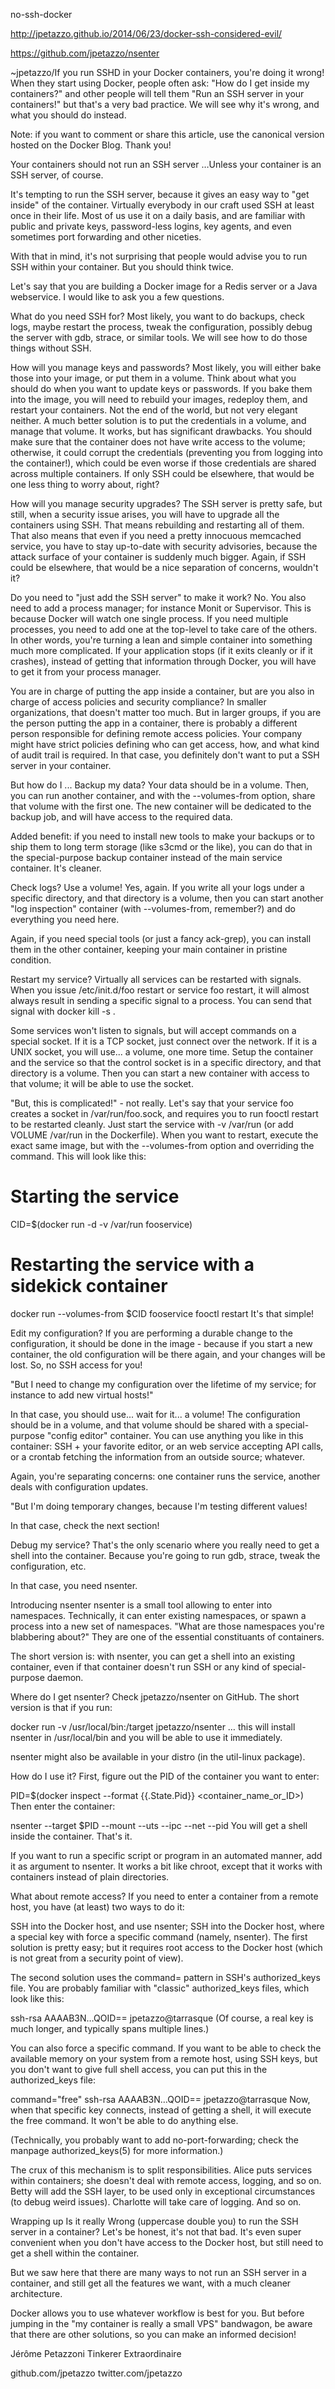 no-ssh-docker

http://jpetazzo.github.io/2014/06/23/docker-ssh-considered-evil/

https://github.com/jpetazzo/nsenter

~jpetazzo/If you run SSHD in your Docker containers, you're doing it wrong!
When they start using Docker, people often ask: "How do I get inside my containers?" and other people will tell them "Run an SSH server in your containers!" but that's a very bad practice. We will see why it's wrong, and what you should do instead.

Note: if you want to comment or share this article, use the canonical version hosted on the Docker Blog. Thank you!

Your containers should not run an SSH server
…Unless your container is an SSH server, of course.

It's tempting to run the SSH server, because it gives an easy way to "get inside" of the container. Virtually everybody in our craft used SSH at least once in their life. Most of us use it on a daily basis, and are familiar with public and private keys, password-less logins, key agents, and even sometimes port forwarding and other niceties.

With that in mind, it's not surprising that people would advise you to run SSH within your container. But you should think twice.

Let's say that you are building a Docker image for a Redis server or a Java webservice. I would like to ask you a few questions.

What do you need SSH for?
Most likely, you want to do backups, check logs, maybe restart the process, tweak the configuration, possibly debug the server with gdb, strace, or similar tools. We will see how to do those things without SSH.

How will you manage keys and passwords?
Most likely, you will either bake those into your image, or put them in a volume. Think about what you should do when you want to update keys or passwords. If you bake them into the image, you will need to rebuild your images, redeploy them, and restart your containers. Not the end of the world, but not very elegant neither. A much better solution is to put the credentials in a volume, and manage that volume. It works, but has significant drawbacks. You should make sure that the container does not have write access to the volume; otherwise, it could corrupt the credentials (preventing you from logging into the container!), which could be even worse if those credentials are shared across multiple containers. If only SSH could be elsewhere, that would be one less thing to worry about, right?

How will you manage security upgrades?
The SSH server is pretty safe, but still, when a security issue arises, you will have to upgrade all the containers using SSH. That means rebuilding and restarting all of them. That also means that even if you need a pretty innocuous memcached service, you have to stay up-to-date with security advisories, because the attack surface of your container is suddenly much bigger. Again, if SSH could be elsewhere, that would be a nice separation of concerns, wouldn't it?

Do you need to "just add the SSH server" to make it work?
No. You also need to add a process manager; for instance Monit or Supervisor. This is because Docker will watch one single process. If you need multiple processes, you need to add one at the top-level to take care of the others. In other words, you're turning a lean and simple container into something much more complicated. If your application stops (if it exits cleanly or if it crashes), instead of getting that information through Docker, you will have to get it from your process manager.

You are in charge of putting the app inside a container, but are you also in charge of access policies and security compliance?
In smaller organizations, that doesn't matter too much. But in larger groups, if you are the person putting the app in a container, there is probably a different person responsible for defining remote access policies. Your company might have strict policies defining who can get access, how, and what kind of audit trail is required. In that case, you definitely don't want to put a SSH server in your container.

But how do I ...
Backup my data?
Your data should be in a volume. Then, you can run another container, and with the --volumes-from option, share that volume with the first one. The new container will be dedicated to the backup job, and will have access to the required data.

Added benefit: if you need to install new tools to make your backups or to ship them to long term storage (like s3cmd or the like), you can do that in the special-purpose backup container instead of the main service container. It's cleaner.

Check logs?
Use a volume! Yes, again. If you write all your logs under a specific directory, and that directory is a volume, then you can start another "log inspection" container (with --volumes-from, remember?) and do everything you need here.

Again, if you need special tools (or just a fancy ack-grep), you can install them in the other container, keeping your main container in pristine condition.

Restart my service?
Virtually all services can be restarted with signals. When you issue /etc/init.d/foo restart or service foo restart, it will almost always result in sending a specific signal to a process. You can send that signal with docker kill -s <signal>.

Some services won't listen to signals, but will accept commands on a special socket. If it is a TCP socket, just connect over the network. If it is a UNIX socket, you will use... a volume, one more time. Setup the container and the service so that the control socket is in a specific directory, and that directory is a volume. Then you can start a new container with access to that volume; it will be able to use the socket.

"But, this is complicated!" - not really. Let's say that your service foo creates a socket in /var/run/foo.sock, and requires you to run fooctl restart to be restarted cleanly. Just start the service with -v /var/run (or add VOLUME /var/run in the Dockerfile). When you want to restart, execute the exact same image, but with the --volumes-from option and overriding the command. This will look like this:

# Starting the service
CID=$(docker run -d -v /var/run fooservice)
# Restarting the service with a sidekick container
docker run --volumes-from $CID fooservice fooctl restart
It's that simple!

Edit my configuration?
If you are performing a durable change to the configuration, it should be done in the image - because if you start a new container, the old configuration will be there again, and your changes will be lost. So, no SSH access for you!

"But I need to change my configuration over the lifetime of my service; for instance to add new virtual hosts!"

In that case, you should use... wait for it... a volume! The configuration should be in a volume, and that volume should be shared with a special-purpose "config editor" container. You can use anything you like in this container: SSH + your favorite editor, or an web service accepting API calls, or a crontab fetching the information from an outside source; whatever.

Again, you're separating concerns: one container runs the service, another deals with configuration updates.

"But I'm doing temporary changes, because I'm testing different values!

In that case, check the next section!

Debug my service?
That's the only scenario where you really need to get a shell into the container. Because you're going to run gdb, strace, tweak the configuration, etc.

In that case, you need nsenter.

Introducing nsenter
nsenter is a small tool allowing to enter into namespaces. Technically, it can enter existing namespaces, or spawn a process into a new set of namespaces. "What are those namespaces you're blabbering about?" They are one of the essential constituants of containers.

The short version is: with nsenter, you can get a shell into an existing container, even if that container doesn't run SSH or any kind of special-purpose daemon.

Where do I get nsenter?
Check jpetazzo/nsenter on GitHub. The short version is that if you run:

docker run -v /usr/local/bin:/target jpetazzo/nsenter
… this will install nsenter in /usr/local/bin and you will be able to use it immediately.

nsenter might also be available in your distro (in the util-linux package).

How do I use it?
First, figure out the PID of the container you want to enter:

PID=$(docker inspect --format {{.State.Pid}} <container_name_or_ID>)
Then enter the container:

nsenter --target $PID --mount --uts --ipc --net --pid
You will get a shell inside the container. That's it.

If you want to run a specific script or program in an automated manner, add it as argument to nsenter. It works a bit like chroot, except that it works with containers instead of plain directories.

What about remote access?
If you need to enter a container from a remote host, you have (at least) two ways to do it:

SSH into the Docker host, and use nsenter;
SSH into the Docker host, where a special key with force a specific command (namely, nsenter).
The first solution is pretty easy; but it requires root access to the Docker host (which is not great from a security point of view).

The second solution uses the command= pattern in SSH's authorized_keys file. You are probably familiar with "classic" authorized_keys files, which look like this:

ssh-rsa AAAAB3N…QOID== jpetazzo@tarrasque
(Of course, a real key is much longer, and typically spans multiple lines.)

You can also force a specific command. If you want to be able to check the available memory on your system from a remote host, using SSH keys, but you don't want to give full shell access, you can put this in the authorized_keys file:

command="free" ssh-rsa AAAAB3N…QOID== jpetazzo@tarrasque
Now, when that specific key connects, instead of getting a shell, it will execute the free command. It won't be able to do anything else.

(Technically, you probably want to add no-port-forwarding; check the manpage authorized_keys(5) for more information.)

The crux of this mechanism is to split responsibilities. Alice puts services within containers; she doesn't deal with remote access, logging, and so on. Betty will add the SSH layer, to be used only in exceptional circumstances (to debug weird issues). Charlotte will take care of logging. And so on.

Wrapping up
Is it really Wrong (uppercase double you) to run the SSH server in a container? Let's be honest, it's not that bad. It's even super convenient when you don't have access to the Docker host, but still need to get a shell within the container.

But we saw here that there are many ways to not run an SSH server in a container, and still get all the features we want, with a much cleaner architecture.

Docker allows you to use whatever workflow is best for you. But before jumping in the "my container is really a small VPS" bandwagon, be aware that there are other solutions, so you can make an informed decision!

Jérôme Petazzoni
Tinkerer Extraordinaire

github.com/jpetazzo
twitter.com/jpetazzo
